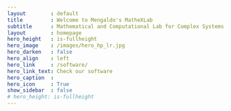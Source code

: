 ```yaml
---
layout        : default
title         : Welcome to Mengaldo's MatheXLab
subtitle      : Mathematical and Computational Lab for Complex Systems
layout        : homepage
hero_height   : is-fullheight
hero_image    : /images/hero_hp_lr.jpg
hero_darken   : false
hero_align    : left
hero_link     : /software/
hero_link_text: Check our software
hero_caption  :
hero_icon     : True
show_sidebar  : false
# hero_height: is-fullheight
---
```

